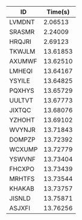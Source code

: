 |ID|Time(s)|
|-|-|
|LVMDNT|2.06513|
|SRASMR|2.24009|
|HRQJRI|2.69123|
|TKWJLM|13.61853|
|AXUMWF|13.62510|
|LMHEQI|13.64167|
|YSYILE|13.64825|
|PQXHYS|13.65729|
|UULTVT|13.67773|
|JIXTQC|13.68076|
|YZHOHT|13.69102|
|WVYNJR|13.71843|
|DOMPZP|13.72392|
|WCXUMP|13.72779|
|YSWVNF|13.73404|
|FHCXPO|13.73439|
|MRHTFS|13.73544|
|KHAKAB|13.73757|
|JISNLD|13.75871|
|ASJXFI|13.76256|
